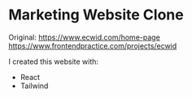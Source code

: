 # Marketing Website Clone
Original: https://www.ecwid.com/home-page
https://www.frontendpractice.com/projects/ecwid

I created this website with:
  - React
  - Tailwind
